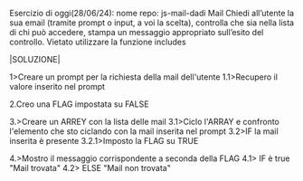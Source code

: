 Esercizio di oggi(28/06/24):
nome repo: js-mail-dadi
Mail
Chiedi all’utente la sua email (tramite prompt o input, a voi la scelta),
controlla che sia nella lista di chi può accedere,
stampa un messaggio appropriato sull’esito del controllo.
Vietato utilizzare la funzione includes


|SOLUZIONE|

1>Creare un prompt per la richiesta della mail dell'utente 
1.1>Recupero il valore inserito nel prompt

2.Creo una FLAG impostata su FALSE

3.>Creare un ARREY con la lista delle mail
3.1>Ciclo l'ARRAY e confronto l'elemento che sto ciclando con la mail inserita nel prompt
3.2>IF la mail inserita è presente 
3.2.1>Imposto la FLAG su TRUE

4.>Mostro il messaggio corrispondente a seconda della FLAG
4.1> IF è true "Mail trovata"
4.2> ELSE "Mail non trovata"
